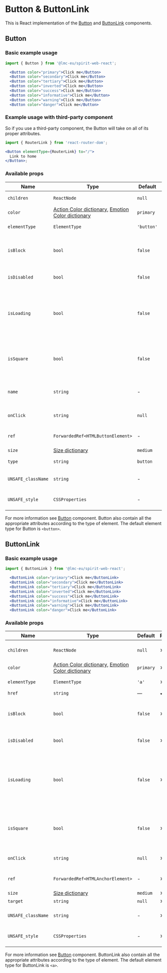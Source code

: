 # Button & ButtonLink

This is React implementation of the [Button] and [ButtonLink][button] components.

## Button

### Basic example usage

```jsx
import { Button } from '@lmc-eu/spirit-web-react';
```

```jsx
  <Button color="primary">Click me</Button>
  <Button color="secondary">Click me</Button>
  <Button color="tertiary">Click me</Button>
  <Button color="inverted">Click me</Button>
  <Button color="success">Click me</Button>
  <Button color="informative">Click me</Button>
  <Button color="warning">Click me</Button>
  <Button color="danger">Click me</Button>
```

### Example usage with third-party component

So if you use a third-party component, the Button will take on all of its proper attributes.

```jsx
import { RouterLink } from 'react-router-dom';

<Button elementType={RouterLink} to="/">
  Link to home
</Button>;
```

### Available props

| Name               | Type                                                                                      | Default    | Required | Description                                                                |
| ------------------ | ----------------------------------------------------------------------------------------- | ---------- | -------- | -------------------------------------------------------------------------- |
| `children`         | `ReactNode`                                                                               | `null`     | ✕        | Content of the Button                                                      |
| `color`            | [Action Color dictionary][dictionary-color], [Emotion Color dictionary][dictionary-color] | `primary`  | ✕        | Color variant                                                              |
| `elementType`      | `ElementType`                                                                             | `'button'` | ✕        | Type of element                                                            |
| `isBlock`          | `bool`                                                                                    | `false`    | ✕        | Span the element to the full width of its parent                           |
| `isDisabled`       | `bool`                                                                                    | `false`    | ✕        | If true, Button is disabled                                                |
| `isLoading`        | `bool`                                                                                    | `false`    | ✕        | If true, Button is in a loading state, disabled and the Spinner is visible |
| `isSquare`         | `bool`                                                                                    | `false`    | ✕        | If true, Button is square, usually only with an Icon                       |
| `name`             | `string`                                                                                  | -          | ✕        | For use a button as a form data reference                                  |
| `onClick`          | `string`                                                                                  | `null`     | ✕        | JS function to call on click                                               |
| `ref`              | `ForwardedRef<HTMLButtonElement>`                                                         | -          | ✕        | Button element reference                                                   |
| `size`             | [Size dictionary][dictionary-size]                                                        | `medium`   | ✕        | Size variant                                                               |
| `type`             | `string`                                                                                  | `button`   | ✕        | Type of the Button                                                         |
| `UNSAFE_className` | `string`                                                                                  | -          | ✕        | Wrapper custom class name                                                  |
| `UNSAFE_style`     | `CSSProperties`                                                                           | -          | ✕        | Wrapper custom style                                                       |

For more information see [Button] component. Button also contain all the appropriate
attributes according to the type of element. The default element type for Button is `<button>`.

## ButtonLink

### Basic example usage

```jsx
import { ButtonLink } from '@lmc-eu/spirit-web-react';
```

```jsx
  <ButtonLink color="primary">Click me</ButtonLink>
  <ButtonLink color="secondary">Click me</ButtonLink>
  <ButtonLink color="tertiary">Click me</ButtonLink>
  <ButtonLink color="inverted">Click me</ButtonLink>
  <ButtonLink color="success">Click me</ButtonLink>
  <ButtonLink color="informative">Click me</ButtonLink>
  <ButtonLink color="warning">Click me</ButtonLink>
  <ButtonLink color="danger">Click me</ButtonLink>
```

### Available props

| Name               | Type                                                                                      | Default   | Required | Description                                                                    |
| ------------------ | ----------------------------------------------------------------------------------------- | --------- | -------- | ------------------------------------------------------------------------------ |
| `children`         | `ReactNode`                                                                               | `null`    | ✕        | Content of the ButtonLink                                                      |
| `color`            | [Action Color dictionary][dictionary-color], [Emotion Color dictionary][dictionary-color] | `primary` | ✕        | Color variant                                                                  |
| `elementType`      | `ElementType`                                                                             | `'a'`     | ✕        | Type of element                                                                |
| `href`             | `string`                                                                                  | —         | ✔        | Link URL                                                                       |
| `isBlock`          | `bool`                                                                                    | `false`   | ✕        | Span the element to the full width of its parent                               |
| `isDisabled`       | `bool`                                                                                    | `false`   | ✕        | If true, ButtonLink is disabled                                                |
| `isLoading`        | `bool`                                                                                    | `false`   | ✕        | If true, ButtonLink is in a loading state, disabled and the Spinner is visible |
| `isSquare`         | `bool`                                                                                    | `false`   | ✕        | If true, ButtonLink is square, usually only with an Icon                       |
| `onClick`          | `string`                                                                                  | `null`    | ✕        | JS function to call on click                                                   |
| `ref`              | `ForwardedRef<HTMLAnchorElement>`                                                         | -         | ✕        | Anchor element reference                                                       |
| `size`             | [Size dictionary][dictionary-size]                                                        | `medium`  | ✕        | Size variant                                                                   |
| `target`           | `string`                                                                                  | `null`    | ✕        | Link target                                                                    |
| `UNSAFE_className` | `string`                                                                                  | -         | ✕        | Wrapper custom class name                                                      |
| `UNSAFE_style`     | `CSSProperties`                                                                           | -         | ✕        | Wrapper custom style                                                           |

For more information see [Button] component. ButtonLink also contain all the appropriate
attributes according to the type of element. The default element type for ButtonLink is `<a>`.

[button]: https://github.com/lmc-eu/spirit-design-system/tree/main/packages/web/src/scss/components/Button
[dictionary-color]: https://github.com/lmc-eu/spirit-design-system/tree/main/docs/DICTIONARIES.md#color
[dictionary-size]: https://github.com/lmc-eu/spirit-design-system/tree/main/docs/DICTIONARIES.md#size
